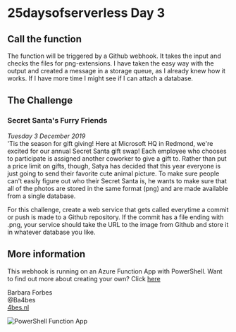 # 25daysofserverless Day 3

## Call the function

The function will be triggered by a Github webhook. It takes the input and checks the files for png-extensions.
I have taken the easy way with the output and created a message in a storage queue, as I already knew how it works. If I have more time I might see if I can attach a database. 


## The Challenge

### Secret Santa's Furry Friends

*Tuesday 3 December 2019*  
'Tis the season for gift giving! Here at Microsoft HQ in Redmond, we're excited for our annual Secret Santa gift swap! Each employee who chooses to participate is assigned another coworker to give a gift to. Rather than put a price limit on gifts, though, Satya has decided that this year everyone is just going to send their favorite cute animal picture. To make sure people can't easily figure out who their Secret Santa is, he wants to make sure that all of the photos are stored in the same format (png) and are made available from a single database.

For this challenge, create a web service that gets called everytime a commit or push is made to a Github repository. If the commit has a file ending with .png, your service should take the URL to the image from Github and store it in whatever database you like.

## More information

 This webhook is running on an Azure Function App with PowerShell. Want to find out more about creating your own? Click [here]('https://4bes.nl/MSIgnite')

Barbara Forbes  
@Ba4bes  
[4bes.nl](https://4bes.nl)  

![PowerShell Function App](https://4bes.nl/wp-content/uploads/2019/11/PSFunctionApp-300x252.png)
